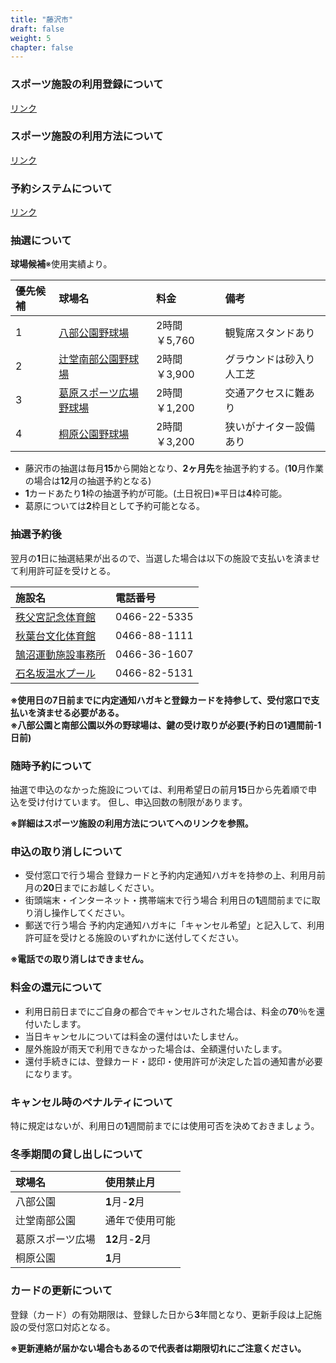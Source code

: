 ```yaml
---
title: "藤沢市"
draft: false
weight: 5
chapter: false
---
```


### スポーツ施設の利用登録について

[リンク](https://f-mirai.jp/sports/registration)

### スポーツ施設の利用方法について

[リンク](https://www.city.fujisawa.kanagawa.jp/sports/kyoiku/leisure/sportshisetsu/riyo.html)

### 予約システムについて

[リンク](https://yoyaku.city.fujisawa.kanagawa.jp/)

### 抽選について

**球場候補**※使用実績より。

|優先候補   |球場名    |料金 |備考 |
| :--- | :----------- | :------- | :------- |
| 1    |  [八部公園野球場](https://f-mirai.jp/sports/baseball/happe)           |2時間￥5,760   |観覧席スタンドあり |
| 2    |  [辻堂南部公園野球場](https://f-mirai.jp/sports/baseball/tsujidou)    |2時間￥3,900    |グラウンドは砂入り人工芝 |
| 3    |  [葛原スポーツ広場野球場](https://f-mirai.jp/sports/baseball/kuzuhara) |2時間￥1,200    |交通アクセスに難あり |
| 4    |  [桐原公園野球場](https://f-mirai.jp/sports/baseball/kirihara)        |2時間￥3,200    |狭いがナイター設備あり |

- 藤沢市の抽選は毎月**15**から開始となり、**2ヶ月先**を抽選予約する。(**10**月作業の場合は**12**月の抽選予約となる)
- **1**カードあたり**1**枠の抽選予約が可能。(土日祝日)※平日は**4**枠可能。
- 葛原については**2**枠目として予約可能となる。

### 抽選予約後

翌月の**1**日に抽選結果が出るので、当選した場合は以下の施設で支払いを済ませて利用許可証を受けとる。

|施設名|電話番号|
| :-------------| :------------|
| [秩父宮記念体育館](https://f-mirai.jp/sports/gymnasium/chichibunomiya)        |0466-22-5335|
|[秋葉台文化体育館](<https://f-mirai.jp/sports/gymnasium/akibadai>)             |0466-88-1111|
|[鵠沼運動施設事務所](https://f-mirai.jp/sports/facilities/%e9%b5%a0%e6%b2%bc%e9%81%8b%e5%8b%95%e6%96%bd%e8%a8%ad%e4%ba%8b%e5%8b%99%e6%89%80%ef%bc%88%e5%85%ab%e9%83%a8%e5%85%ac%e5%9c%92%e3%83%97%e3%83%bc%e3%83%ab%ef%bc%89-2)                                                      |0466-36-1607|
| [石名坂温水プール](https://f-mirai.jp/sports/pool/ishinazaka)                 |0466-82-5131|

**※使用日の7日前までに内定通知ハガキと登録カードを持参して、受付窓口で支払いを済ませる必要がある。**  
**※八部公園と南部公園以外の野球場は、鍵の受け取りが必要(予約日の1週間前-1日前)**

### 随時予約について

抽選で申込のなかった施設については、利用希望日の前月**15**日から先着順で申込を受け付けています。
但し、申込回数の制限があります。

**※詳細はスポーツ施設の利用方法についてへのリンクを参照。**

### 申込の取り消しについて

- 受付窓口で行う場合
登録カードと予約内定通知ハガキを持参の上、利用月前月の**20**日までにお越しください。
- 街頭端末・インターネット・携帯端末で行う場合
利用日の**1**週間前までに取り消し操作してください。
- 郵送で行う場合
予約内定通知ハガキに「キャンセル希望」と記入して、利用許可証を受けとる施設のいずれかに送付してください。

**※電話での取り消しはできません。**

### 料金の還元について

- 利用日前日までにご自身の都合でキャンセルされた場合は、料金の**70**％を還付いたします。
- 当日キャンセルについては料金の還付はいたしません。
- 屋外施設が雨天で利用できなかった場合は、全額還付いたします。
- 還付手続きには、登録カード・認印・使用許可が決定した旨の通知書が必要になります。

### キャンセル時のペナルティについて

特に規定はないが、利用日の**1**週間前までには使用可否を決めておきましょう。

### 冬季期間の貸し出しについて

|球場名    |使用禁止月 |
| :----------- | :------- |
| 八部公園          |**1**月-**2**月   |
| 辻堂南部公園      |通年で使用可能       |
| 葛原スポーツ広場  |**12**月-**2**月  |
| 桐原公園         |**1**月             |


### カードの更新について

登録（カード）の有効期限は、登録した日から**3**年間となり、更新手段は上記施設の受付窓口対応となる。

**※更新連絡が届かない場合もあるので代表者は期限切れにご注意ください。**
